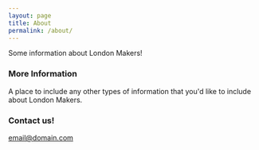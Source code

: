 ```yaml
---
layout: page
title: About
permalink: /about/
---
```


Some information about London Makers!

### More Information

A place to include any other types of information that you'd like to include about London Makers.

### Contact us!

[email@domain.com](mailto:email@domain.com)
